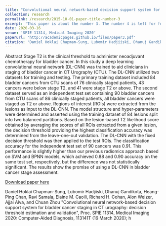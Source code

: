 ```yaml
---
title: "Convolutional neural network-based decision support system for bladder cancer staging in CT urography: decision threshold estimation and validation"
collection: research
permalink: /research/2015-10-01-paper-title-number-3
excerpt: 'This paper is about the number 3. The number 4 is left for future work.'
date: 2020-03-16
venue: 'SPIE 11314, Medical Imaging 2020'
paperurl: 'http://academicpages.github.io/files/paper3.pdf'
citation: 'Daniel Hoklai Chapman-Sung, Lubomir Hadjiiski, Dhanuj Gandikota, Heang-Ping Chan, Ravi Samala, Elaine M. Caoili, Richard H. Cohan, Alon Weizer, Ajjai Alva, and Chuan Zhou "Convolutional neural network-based decision support system for bladder cancer staging in CT urography: decision threshold estimation and validation", Proc. SPIE 11314, Medical Imaging 2020: Computer-Aided Diagnosis, 113141T (16 March 2020);'
---
```

Abstract
Stage T2 is the clinical threshold to administer neoadjuvant chemotherapy for bladder cancer. In this study a deep learning convolutional neural network (DL-CNN) was trained to aid clinicians in staging of bladder cancer in CT Urography (CTU). The DL-CNN utilized two datasets for training and testing. The primary training dataset included 84 bladder cancers from CTU scans of 76 clinically staged patients, 43 cancers were below stage T2, and 41 were stage T2 or above. The second dataset served as an independent test set containing 90 bladder cancers from CTU scans of 86 clinically staged patients, all bladder cancers were staged as T2 or above. Regions of interest (ROIs) were extracted from the lesions as input to the DL-CNN. The model structure and hyper-parameters were determined and asserted using the training dataset of 84 lesions split into two balanced partitions. Based on the lesion-based T2 likelihood score obtained by averaging the scores of all ROIs extracted from a given lesion, the decision threshold providing the highest classification accuracy was determined from the leave-one-out validation. The DL-CNN with the fixed decision threshold was then applied to the test ROIs. The classification accuracy for the independent test set of 90 cancers was 0.91. This performance is slightly higher than our previous radiomics approach based on SVM and BPNN models, which achieved 0.88 and 0.90 accuracy on the same test set, respectively, but the difference was not statistically significant. The results show the promise of using a DL-CNN in bladder cancer stage assessment.

[Download paper here](https://doi.org/10.1117/12.2551309)

Daniel Hoklai Chapman-Sung, Lubomir Hadjiiski, Dhanuj Gandikota, Heang-Ping Chan, Ravi Samala, Elaine M. Caoili, Richard H. Cohan, Alon Weizer, Ajjai Alva, and Chuan Zhou "Convolutional neural network-based decision support system for bladder cancer staging in CT urography: decision threshold estimation and validation", Proc. SPIE 11314, Medical Imaging 2020: Computer-Aided Diagnosis, 113141T (16 March 2020); h